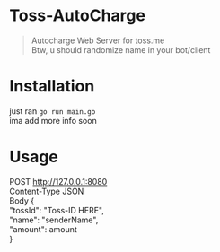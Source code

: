 # Toss-AutoCharge
> Autocharge Web Server for toss.me<br/>
Btw, u should randomize name in your bot/client

# Installation
just ran `go run main.go`<br/>
ima add more info soon

# Usage
POST http://127.0.0.1:8080<br/>
Content-Type JSON<br/>
Body {<br/>
  "tossId": "Toss-ID HERE",<br/>
  "name": "senderName",<br/>
  "amount": amount<br/>
}
